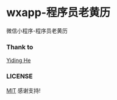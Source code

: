 # wxapp-程序员老黄历
微信小程序-程序员老黄历
### Thank to
[Yiding He](http://runjs.cn/detail/ydp3it7b)
### LICENSE
[MIT](https://github.com/fateplayer/wxapp-cxylhl/blob/master/LICENSE)
感谢支持!